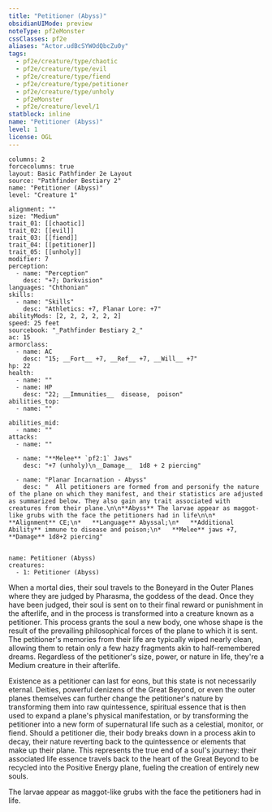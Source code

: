 ```yaml
---
title: "Petitioner (Abyss)"
obsidianUIMode: preview
noteType: pf2eMonster
cssClasses: pf2e
aliases: "Actor.udBcSYWOdQbcZu0y" 
tags:
  - pf2e/creature/type/chaotic
  - pf2e/creature/type/evil
  - pf2e/creature/type/fiend
  - pf2e/creature/type/petitioner
  - pf2e/creature/type/unholy
  - pf2eMonster
  - pf2e/creature/level/1
statblock: inline
name: "Petitioner (Abyss)"
level: 1
license: OGL
---
```


```statblock
columns: 2
forcecolumns: true
layout: Basic Pathfinder 2e Layout
source: "Pathfinder Bestiary 2"
name: "Petitioner (Abyss)"
level: "Creature 1"

alignment: ""
size: "Medium"
trait_01: [[chaotic]]
trait_02: [[evil]]
trait_03: [[fiend]]
trait_04: [[petitioner]]
trait_05: [[unholy]]
modifier: 7
perception:
  - name: "Perception"
    desc: "+7; Darkvision"
languages: "Chthonian"
skills:
  - name: "Skills"
    desc: "Athletics: +7, Planar Lore: +7"
abilityMods: [2, 2, 2, 2, 2, 2]
speed: 25 feet
sourcebook: "_Pathfinder Bestiary 2_"
ac: 15
armorclass:
  - name: AC
    desc: "15; __Fort__ +7, __Ref__ +7, __Will__ +7"
hp: 22
health:
  - name: ""
  - name: HP
    desc: "22; __Immunities__  disease,  poison"
abilities_top:
  - name: ""

abilities_mid:
  - name: ""
attacks:
  - name: ""

  - name: "**Melee** `pf2:1` Jaws"
    desc: "+7 (unholy)\n__Damage__  1d8 + 2 piercing"

  - name: "Planar Incarnation - Abyss"
    desc: "  All petitioners are formed from and personify the nature of the plane on which they manifest, and their statistics are adjusted as summarized below. They also gain any trait associated with creatures from their plane.\n\n**Abyss** The larvae appear as maggot-like grubs with the face the petitioners had in life\n\n*   **Alignment** CE;\n*   **Language** Abyssal;\n*   **Additional Ability** immune to disease and poison;\n*   **Melee** jaws +7, **Damage** 1d8+2 piercing"
 
```

```encounter-table
name: Petitioner (Abyss)
creatures:
  - 1: Petitioner (Abyss)
```



When a mortal dies, their soul travels to the Boneyard in the Outer Planes where they are judged by Pharasma, the goddess of the dead. Once they have been judged, their soul is sent on to their final reward or punishment in the afterlife, and in the process is transformed into a creature known as a petitioner. This process grants the soul a new body, one whose shape is the result of the prevailing philosophical forces of the plane to which it is sent. The petitioner's memories from their life are typically wiped nearly clean, allowing them to retain only a few hazy fragments akin to half-remembered dreams. Regardless of the petitioner's size, power, or nature in life, they're a Medium creature in their afterlife.

Existence as a petitioner can last for eons, but this state is not necessarily eternal. Deities, powerful denizens of the Great Beyond, or even the outer planes themselves can further change the petitioner's nature by transforming them into raw quintessence, spiritual essence that is then used to expand a plane's physical manifestation, or by transforming the petitioner into a new form of supernatural life such as a celestial, monitor, or fiend. Should a petitioner die, their body breaks down in a process akin to decay, their nature reverting back to the quintessence or elements that make up their plane. This represents the true end of a soul's journey: their associated life essence travels back to the heart of the Great Beyond to be recycled into the Positive Energy plane, fueling the creation of entirely new souls.

The larvae appear as maggot-like grubs with the face the petitioners had in life.
